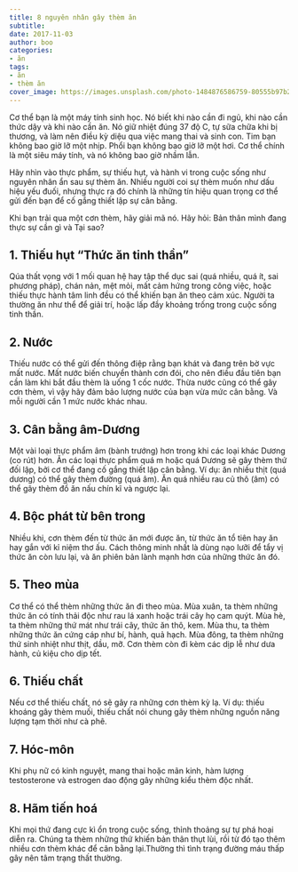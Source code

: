 ```yaml
---
title: 8 nguyên nhân gây thèm ăn
subtitle:
date: 2017-11-03
author: boo
categories:
- ăn
tags:
- ăn
- thèm ăn
cover_image: https://images.unsplash.com/photo-1484876586759-80555b97b22d?fit=crop&w=500
---
```


Cơ thể bạn là một  máy tính sinh học. Nó biết khi nào cần đi ngủ, khi nào cần thức dậy và khi nào cần ăn. Nó giữ nhiệt đúng 37 độ C, tự sữa chữa khi bị thương, và làm nên điều kỳ diệu qua việc mang thai và sinh con. Tim bạn không bao giờ lỡ một nhịp. Phổi bạn không bao giờ lỡ một hơi. Cơ thể chính là một siêu máy tính, và nó không bao giờ nhầm lẫn.

Hãy nhìn vào thực phẩm, sự thiếu hụt, và hành vi trong cuộc sống như nguyên nhân ẩn sau sự thèm ăn. Nhiều người coi sự thèm muốn như dấu hiệu yếu đuối, nhưng thực ra đó chính là những tín hiệu quan trọng cơ thể gửi đến bạn để cố gắng thiết lập sự cân bằng.

Khi bạn trải qua một cơn thèm, hãy giải mã nó. Hãy hỏi: Bản thân mình đang thực sự cần gì và Tại sao?

## 1. Thiếu hụt “Thức ăn tinh thần”

Qúa thất vọng với 1 mối quan hệ hay tập thể dục sai (quá nhiều, quá ít, sai phương pháp), chán nản, mệt mỏi, mất cảm hứng trong công việc, hoặc thiếu thực hành tâm linh đều có thể khiến bạn ăn theo cảm xúc. Người ta thường ăn như thể để giải trí, hoặc lấp đầy khoảng trống trong cuộc sống tinh thần.

## 2. Nước

Thiếu nước có thể gửi đến thông điệp rằng bạn khát và đang trên bờ vực mất nước. Mất nước biến chuyển thành cơn đói, cho nên điều đầu tiên bạn cần làm khi bắt đầu thèm là uống 1 cốc nước. Thừa nước cũng có thể gây cơn thèm, vì vậy hãy đảm bảo lượng nước của bạn vừa mức cân bằng. Và mỗi người cần 1 mức nước khác nhau.

## 3. Cân bằng âm-Dương

Một vài loại thực phẩm âm (bành trướng) hơn trong khi các loại khác Dương (co rút) hơn. Ăn các loại thực phẩm quá  m hoặc quá Dương sẽ gây thèm thứ đối lập, bởi cơ thể đang cố gắng thiết lập cân bằng. Ví dụ: ăn nhiều thịt (quá dương) có thể gây thèm đường (quá âm). Ăn quá nhiều rau củ thô (âm) có thể gây thèm đồ ăn nấu chín kĩ và ngược lại.

## 4. Bộc phát từ bên trong

 Nhiều khi, cơn thèm đến từ thức ăn mới được ăn, từ thức ăn tổ tiên hay ăn hay gắn với kỉ niệm thơ ấu. Cách thông minh nhất là dùng nạo lưỡi để tẩy vị thức ăn còn lưu lại, và ăn phiên bản lành mạnh hơn của những thức ăn đó.

 <h2> 5. Theo mùa</h2>

 Cơ thể có thể thèm những thức ăn đi theo mùa. Mùa xuân, ta thèm những thức ăn có tính thải độc như rau lá xanh hoặc trái cây họ cam quýt. Mùa hè, ta thèm những thứ mát như trái cây, thức ăn thô, kem. Mùa thu, ta thèm những thức ăn cứng cáp như bí, hành, quả hạch. Mùa đông, ta thèm những thứ sinh nhiệt như thịt, dầu, mỡ. Cơn thèm còn đi kèm các dịp lễ như dưa hành, củ kiệu cho dịp tết.

## 6. Thiếu chất

 Nếu cơ thể thiếu chất, nó sẽ gây ra những cơn thèm kỳ lạ. Ví dụ: thiếu khoáng gây thèm muối, thiếu chất nói chung gây thèm những nguồn năng lượng tạm thời như cà phê.

 <h2>7. Hóc-môn</h2>

 Khi phụ nữ có kinh nguyệt, mang thai hoặc mãn kinh, hàm lượng testosterone và estrogen dao động gây những kiểu thèm độc nhất.

 <h2>8. Hãm tiến hoá</h2>

 Khi mọi thứ đang cực kì ổn trong cuộc sống, thỉnh thoảng sự  tự phá hoại diễn ra. Chúng ta thèm những thứ khiến bản thân thụt lùi,  rồi từ đó tạo thêm nhiều cơn thèm khác để cân bằng lại.Thường thì tình trạng đường máu thấp gây nên  tâm trạng thất thường.
